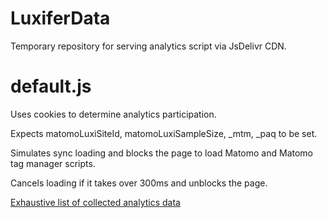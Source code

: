 # LuxiferData

Temporary repository for serving analytics script via JsDelivr CDN.

# default.js

Uses cookies to determine analytics participation.

Expects matomoLuxiSiteId, matomoLuxiSampleSize, _mtm, _paq to be set.

Simulates sync loading and blocks the page to load Matomo and Matomo tag manager scripts.

Cancels loading if it takes over 300ms and unblocks the page.

[Exhaustive list of collected analytics data](https://docs.google.com/document/d/1e4jBJxYswAGbP-nq-_3rbZiH5FqGUB7k3I6O-Yw08e0/edit?tab=t.0#heading=h.77fqjd243kyt)